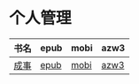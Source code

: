 # 个人管理

| 书名 | epub | mobi | azw3 |
| --- | --- | --- | --- |
| [成事](http://ct.dalanmei.com/f/31084289-571776589-c13584) | [epub](http://ct.dalanmei.com/f/31084289-571776589-c13584) | [mobi](http://ct.dalanmei.com/f/31084289-571512248-83eed9) | [azw3](http://ct.dalanmei.com/f/31084289-571922267-e34466) |
